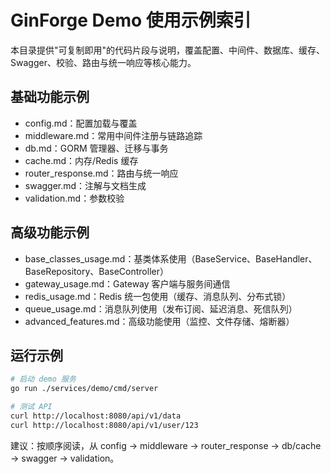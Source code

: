 # GinForge Demo 使用示例索引

本目录提供"可复制即用"的代码片段与说明，覆盖配置、中间件、数据库、缓存、Swagger、校验、路由与统一响应等核心能力。

## 基础功能示例
- config.md：配置加载与覆盖
- middleware.md：常用中间件注册与链路追踪
- db.md：GORM 管理器、迁移与事务
- cache.md：内存/Redis 缓存
- router_response.md：路由与统一响应
- swagger.md：注解与文档生成
- validation.md：参数校验

## 高级功能示例
- base_classes_usage.md：基类体系使用（BaseService、BaseHandler、BaseRepository、BaseController）
- gateway_usage.md：Gateway 客户端与服务间通信
- redis_usage.md：Redis 统一包使用（缓存、消息队列、分布式锁）
- queue_usage.md：消息队列使用（发布订阅、延迟消息、死信队列）
- advanced_features.md：高级功能使用（监控、文件存储、熔断器）

## 运行示例

```bash
# 启动 demo 服务
go run ./services/demo/cmd/server

# 测试 API
curl http://localhost:8080/api/v1/data
curl http://localhost:8080/api/v1/user/123
```

建议：按顺序阅读，从 config → middleware → router_response → db/cache → swagger → validation。


